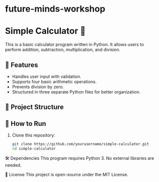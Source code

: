# future-minds-workshop

# Simple Calculator 🧮

This is a basic calculator program written in Python. It allows users to perform addition, subtraction, multiplication, and division.

## 📌 Features
- Handles user input with validation.
- Supports four basic arithmetic operations.
- Prevents division by zero.
- Structured in three separate Python files for better organization.

## 📂 Project Structure


## 🚀 How to Run
1. Clone this repository:
   ```bash
   git clone https://github.com/yourusername/simple-calculator.git
   cd simple-calculator


🛠 Dependencies
This program requires Python 3. No external libraries are needed.

📜 License
This project is open-source under the MIT License.

